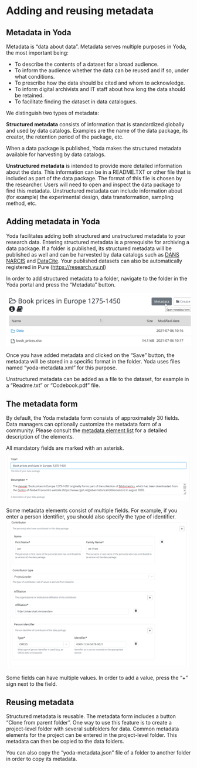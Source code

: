 # Adding and reusing metadata

## Metadata in Yoda

Metadata is &ldquo;data about data&rdquo;. Metadata serves multiple purposes in Yoda, the most important being:

- To describe the contents of a dataset for a broad audience.
- To inform the audience whether the data can be reused and if so, under what conditions.
- To prescribe how the data should be cited and whom to acknowledge.
- To inform digital archivists and IT staff about how long the data should be retained.
- To facilitate finding the dataset in data catalogues.

We distinguish two types of metadata:

**Structured metadata** consists of information that is standardized globally and used by data catalogs.
Examples are the name of the data package, its creator, the retention period of the package, etc.

When a data package is published, Yoda makes the structured metadata available for harvesting by data catalogs.

**Unstructured metadata** is intended to provide more detailed information about the data. This information can be in a 
README.TXT or other file that is included as part of the data package. The format of this file is chosen by the
researcher. Users will need to open and inspect the data package to find this metadata. Unstructured metadata can 
include information about (for example) the experimental design, data transformation, sampling method, etc.

## Adding metadata in Yoda

Yoda facilitates adding both structured and unstructured metadata to your research data. Entering structured metadata 
is a prerequisite for archiving a data package. If a folder is published, its structured metadata will be published as well
and can be harvested by data catalogs such as
[DANS NARCIS](https://www.narcis.nl/?Language=nl    ) and [DataCite](https://search.datacite.org/). Your published 
datasets can also be automatically registered in Pure (https://research.vu.nl)

In order to add structured metadata to a folder, navigate to the folder in the Yoda portal and press the 
&ldquo;Metadata&rdquo; button.

![Add-metadata](screenshots/add-metadata.png)

Once you have added metadata and clicked on the &ldquo;Save&rdquo; button, the metadata will be stored in a specific 
format in the folder. Yoda uses files named &ldquo;yoda-metadata.xml&rdquo; for this purpose.

Unstructured metadata can be added as a file to the dataset, for example in a &ldquo;Readme.txt&rdquo; or 
&ldquo;Codebook.pdf&rdquo; file.

## The metadata form

By default, the Yoda metadata form consists of approximately 30 fields. Data managers can optionally customize the 
metadata form of a community.
Please consult the [metadata element list](screenshots/metadata-details.html) for a detailed description of the elements.

All mandatory fields are marked with an asterisk.

![Mandatory metadata](screenshots/mandatory-metadata.png)

Some metadata elements consist of multiple fields. For example, if you enter a person identifier, you should also 
specify the type of identifier.
![Compound metadata](screenshots/compound-metadata.png)

Some fields can have multiple values. In order to add a value, press the &ldquo;+&rdquo; sign next to the field.

## Reusing metadata

Structured metadata is reusable. The metadata form includes a button &ldquo;Clone from parent folder&rdquo;. One way to 
use this feature is to create a project-level folder with several subfolders for data. Common metadata elements for the 
project can be entered in the project-level folder. This metadata can then be copied to the data folders.

You can also copy the &ldquo;yoda-metadata.json&rdquo; file of a folder to another folder in order to copy its metadata.
